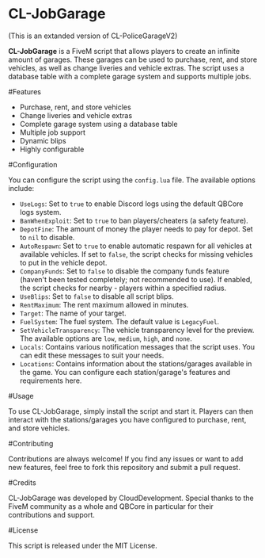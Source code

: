 # CL-JobGarage

(This is an extanded version of CL-PoliceGarageV2)

**CL-JobGarage** is a FiveM script that allows players to create an infinite amount of garages. These garages can be used to purchase, rent, and store vehicles, as well as change liveries and vehicle extras. The script uses a database table with a complete garage system and supports multiple jobs.

#Features
- Purchase, rent, and store vehicles
- Change liveries and vehicle extras
- Complete garage system using a database table
- Multiple job support
- Dynamic blips
- Highly configurable

#Configuration

You can configure the script using the `config.lua` file. The available options include:

- `UseLogs`: Set to `true` to enable Discord logs using the default QBCore logs system.
- `BanWhenExploit`: Set to `true` to ban players/cheaters (a safety feature).
- `DepotFine`: The amount of money the player needs to pay for depot. Set to `nil` to disable.
- `AutoRespawn`: Set to `true` to enable automatic respawn for all vehicles at available vehicles. If set to `false`, the script checks for missing vehicles to put in the vehicle depot.
- `CompanyFunds`: Set to `false` to disable the company funds feature (haven't been tested completely; not recommended to use). If enabled, the script checks for nearby - players within a specified radius.
- `UseBlips`: Set to `false` to disable all script blips.
- `RentMaximum`: The rent maximum allowed in minutes.
- `Target`: The name of your target.
- `FuelSystem`: The fuel system. The default value is `LegacyFuel`.
- `SetVehicleTransparency`: The vehicle transparency level for the preview. The available options are `low`, `medium`, `high`, and `none`.
- `Locals`: Contains various notification messages that the script uses. You can edit these messages to suit your needs.
- `Locations`: Contains information about the stations/garages available in the game. You can configure each station/garage's features and requirements here.

#Usage

To use CL-JobGarage, simply install the script and start it. Players can then interact with the stations/garages you have configured to purchase, rent, and store vehicles.

#Contributing

Contributions are always welcome! If you find any issues or want to add new features, feel free to fork this repository and submit a pull request.

#Credits

CL-JobGarage was developed by CloudDevelopment. Special thanks to the FiveM community as a whole and QBCore in particular for their contributions and support.

#License

This script is released under the MIT License.
